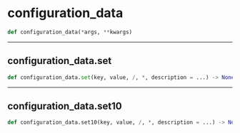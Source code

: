 # configuration_data

```python
def configuration_data(*args, **kwargs)
```

---

## configuration\_data.set

```python
def configuration_data.set(key, value, /, *, description = ...) -> None
```

---

## configuration\_data.set10

```python
def configuration_data.set10(key, value, /, *, description = ...) -> None
```